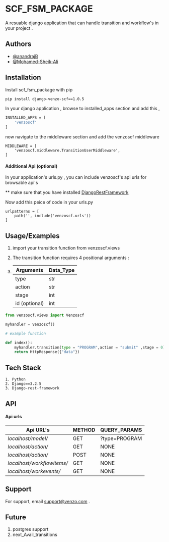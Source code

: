 
# SCF_FSM_PACKAGE

A resuable django application that can handle transition and workflow's in your project .


## Authors

- [@anandrajB](https://github.com/anandrajB)
- [@Mohamed-Sheik-Ali](https://github.com/Mohamed-Sheik-Ali)


## Installation

Install scf_fsm_package with pip

```bash
pip install django-venzo-scf==1.0.5
```

In your django application , browse to installed_apps section 
and add this ,

```bash
INSTALLED_APPS = [
    'venzoscf'
]
```

now navigate to the middleware section and add the venzoscf middleware


```
MIDDLEWARE = [
    'venzoscf.middleware.TransitionUserMiddleware',
]
```

#### Additional Api (optional)

In your application's urls.py , you can include venzoscf's api urls for browsable api's 

** make sure that you have installed [DjangoRestFramework](https://www.django-rest-framework.org/#installation)


Now add this peice of code in your urls.py

```
urlpatterns = [
    path('', include('venzoscf.urls'))
]
```

## Usage/Examples


1. import your transition function from venzoscf.views 

2. The transition function requires 4 positional arguments :

3.
    |  Arguments   | Data_Type  |
    | ------------- | ------------- |
    | type   | str  |
    | action  | str  |
    | stage  | int  |
    | id (optional) | int  | 


```python
from venzoscf.views import Venzoscf

myhandler = Venzoscf()

# example function

def index():
    myhandler.transition(type = "PROGRAM",action = "submit" ,stage = 0)
    return HttpResponse({"data"})

```


## Tech Stack

    1. Python
    2. Django==3.2.5
    3. Django-rest-framework


## API 

#### Api urls 


| Api URL's  | METHOD | QUERY_PARAMS |
| ------------- | ------------- | ------------- |
| *localhost/model/* | GET  | ?type=PROGRAM |
| *localhost/*action*/* | GET | NONE |
| *localhost/*action*/* | POST | NONE |
| *localhost/*workflowitems*/* | GET | NONE |
| *localhost/workevents/* | GET | NONE |




## Support

For support, email support@venzo.com .


## Future
    
1. postgres support
2. next_Avail_transitions


